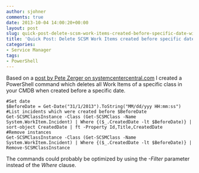 ```yaml
---
author: sjohner
comments: true
date: 2013-10-04 14:00:20+00:00
layout: post
slug: quick-post-delete-scsm-work-items-created-before-specific-date-with-powershell
title: 'Quick Post: Delete SCSM Work Items created before specific date with PowerShell'
categories:
- Service Manager
tags:
- PowerShell
---
```


Based on a [post by Pete Zerger on systemcentercentral.com](http://www.systemcentercentral.com/scsm-2012-deleting-work-items-in-bulk-in-system-center-2012-service-manager-with-powershell/) I created a PowerShell command which deletes all Work Items of a specific class in your CMDB when created before a specific date.
 

    
    #Set date
    $BeforeDate = Get-Date("31/1/2013").ToString("MM/dd/yyy HH:mm:ss")
    #List incidents which were created before $BeforeDate
    Get-SCSMClassInstance -Class (Get-SCSMClass -Name System.WorkItem.Incident) | Where {($_.CreatedDate -lt $BeforeDate)} | sort-object CreatedDate | ft -Property Id,Title,CreatedDate
    #Remove instances
    Get-SCSMClassInstance -Class (Get-SCSMClass -Name System.WorkItem.Incident) | Where {($_.CreatedDate -lt $BeforeDate)} | Remove-SCSMClassInstance



The commands could probably be optimized by using the _-Filter_ parameter instead of the _Where_ clause.
